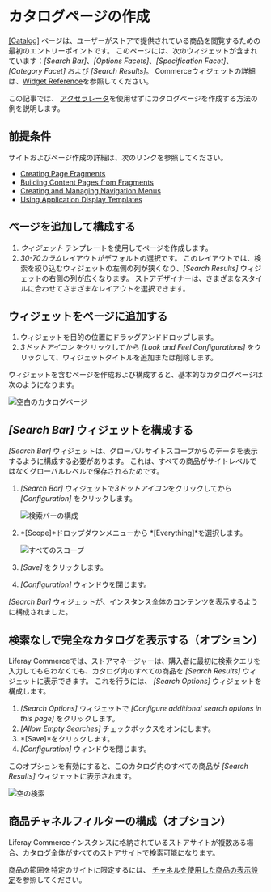 # カタログページの作成

[[Catalog]](./commerce-storefront-pages/catalog.md) ページは、ユーザーがストアで提供されている商品を閲覧するための最初のエントリーポイントです。 このページには、次のウィジェットが含まれています：*[Search Bar]*、*[Options Facets]*、*[Specification Facet]*、*[Category Facet]* および *[Search Results]*。 Commerceウィジェットの詳細は、[Widget Reference](./widget-reference.md)を参照してください。

この記事では、 [アクセラレータ](../starting-a-store/accelerators.md)を使用せずにカタログページを作成する方法の例を説明します。

## 前提条件

サイトおよびページ作成の詳細は、次のリンクを参照してください。

  - [Creating Page Fragments](https://help.liferay.com/hc/en-us/articles/360018171331-Creating-Page-Fragments)
  - [Building Content Pages from Fragments](https://help.liferay.com/hc/en-us/articles/360018171351-Building-Content-Pages-from-Fragments-)
  - [Creating and Managing Navigation Menus](https://help.liferay.com/hc/en-us/articles/360018171531-Creating-and-Managing-Navigation-Menus)
  - [Using Application Display Templates](https://help.liferay.com/hc/en-us/articles/360017892632-Styling-Widgets-with-Application-Display-Templates)

## ページを追加して構成する

1.  *ウィジェット* テンプレートを使用してページを作成します。
2.  *30-70カラム*レイアウトがデフォルトの選択です。 このレイアウトでは、検索を絞り込むウィジェットの左側の列が狭くなり、*[Search Results]* ウィジェットの右側の列が広くなります。 ストアデザイナーは、さまざまなスタイルに合わせてさまざまなレイアウトを選択できます。

## ウィジェットをページに追加する

1.  ウィジェットを目的の位置にドラッグアンドドロップします。
2.  *3ドットアイコン* をクリックしてから *[Look and Feel Configurations]* をクリックして、ウィジェットタイトルを追加または削除します。

ウィジェットを含むページを作成および構成すると、基本的なカタログページは次のようになります。

![空白のカタログページ](./creating-a-catalog-page/images/02.png)

## *[Search Bar]* ウィジェットを構成する

*[Search Bar]* ウィジェットは、グローバルサイトスコープからのデータを表示するように構成する必要があります。 これは、すべての商品がサイトレベルではなくグローバルレベルで保存されるためです。

1.  *[Search Bar]* ウィジェットで*3ドットアイコン*をクリックしてから *[Configuration]* をクリックします。

    ![検索バーの構成](./creating-a-catalog-page/images/03.png)

2.  *[Scope]*ドロップダウンメニューから *[Everything]*を選択します。

    ![すべてのスコープ](./creating-a-catalog-page/images/04.png)

3.  *[Save]* をクリックします。

4.  *[Configuration]* ウィンドウを閉じます。

*[Search Bar]* ウィジェットが、インスタンス全体のコンテンツを表示するように構成されました。

## 検索なしで完全なカタログを表示する（オプション）

Liferay Commerceでは、ストアマネージャーは、購入者に最初に検索クエリを入力してもらわなくても、カタログ内のすべての商品を *[Search Results]* ウィジェットに表示できます。 これを行うには、 *[Search Options]* ウィジェットを構成します。

1.  *[Search Options]* ウィジェットで *[Configure additional search options in this page]* をクリックします。
2.  *[Allow Empty Searches]* チェックボックスをオンにします。
3.  *[Save]*をクリックします。
4.  *[Configuration]* ウィンドウを閉じます。

このオプションを有効にすると、このカタログ内のすべての商品が *[Search Results]* ウィジェットに表示されます。

![空の検索](./creating-a-catalog-page/images/01.png)

## 商品チャネルフィルターの構成（オプション）

Liferay Commerceインスタンスに格納されているストアサイトが複数ある場合、カタログ全体がすべてのストアサイトで検索可能になります。

商品の範囲を特定のサイトに限定するには、 [チャネルを使用した商品の表示設定](../managing-a-catalog/creating-and-managing-products/channels/configuring-product-visibility-using-channels.md)を参照してください。
